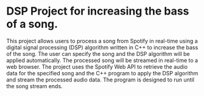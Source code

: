 # DSP Project for increasing the bass of a song.
This project allows users to process a song from Spotify in real-time using a digital signal processing (DSP) algorithm written in C++ to increase the bass of the song. The user can specify the song and the DSP algorithm will be applied automatically. The processed song will be streamed in real-time to a web browser. The project uses the Spotify Web API to retrieve the audio data for the specified song and the C++ program to apply the DSP algorithm and stream the processed audio data. The program is designed to run until the song stream ends.
